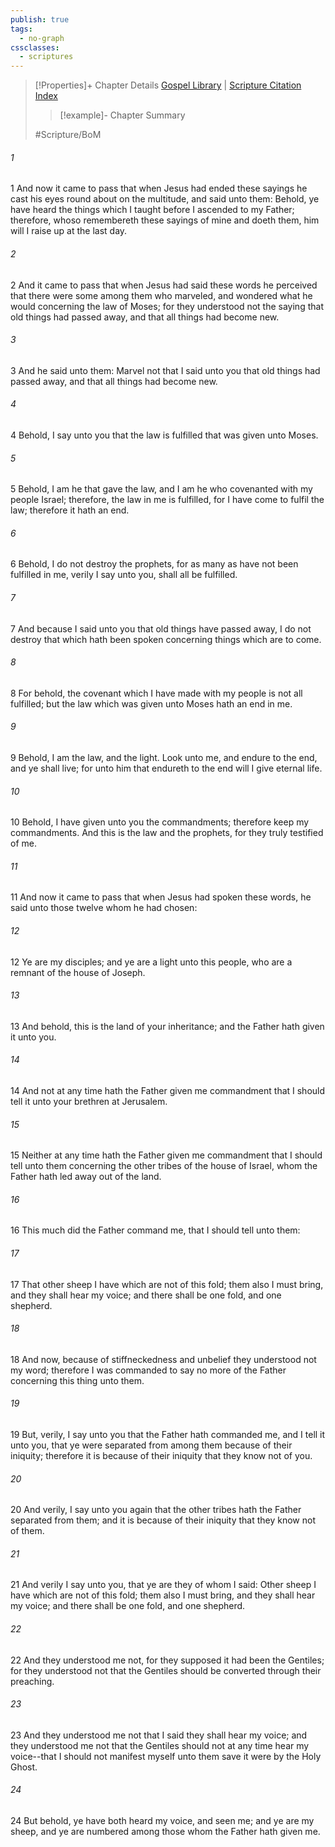 ```yaml
---
publish: true
tags:
  - no-graph
cssclasses:
  - scriptures
---
```

>[!Properties]+ Chapter Details
>[Gospel Library](https://churchofjesuschrist.org/study/scriptures/bofm/3-ne/15?lang=eng)    |    [Scripture Citation Index](https://scriptures.byu.edu/#0d70f::c0d70f)
>>[!example]- Chapter Summary
>> 
> 
>
>#Scripture/BoM
###### 1
1 And now it came to pass that when Jesus had ended these sayings he cast his eyes round about on the multitude, and said unto them: Behold, ye have heard the things which I taught before I ascended to my Father; therefore, whoso remembereth these sayings of mine and doeth them, him will I raise up at the last day.
###### 2
2 And it came to pass that when Jesus had said these words he perceived that there were some among them who marveled, and wondered what he would concerning the law of Moses; for they understood not the saying that old things had passed away, and that all things had become new.
###### 3
3 And he said unto them: Marvel not that I said unto you that old things had passed away, and that all things had become new.
###### 4
4 Behold, I say unto you that the law is fulfilled that was given unto Moses.
###### 5
5 Behold, I am he that gave the law, and I am he who covenanted with my people Israel; therefore, the law in me is fulfilled, for I have come to fulfil the law; therefore it hath an end.
###### 6
6 Behold, I do not destroy the prophets, for as many as have not been fulfilled in me, verily I say unto you, shall all be fulfilled.
###### 7
7 And because I said unto you that old things have passed away, I do not destroy that which hath been spoken concerning things which are to come.
###### 8
8 For behold, the covenant which I have made with my people is not all fulfilled; but the law which was given unto Moses hath an end in me.
###### 9
9 Behold, I am the law, and the light. Look unto me, and endure to the end, and ye shall live; for unto him that endureth to the end will I give eternal life.
###### 10
10 Behold, I have given unto you the commandments; therefore keep my commandments. And this is the law and the prophets, for they truly testified of me.
###### 11
11 And now it came to pass that when Jesus had spoken these words, he said unto those twelve whom he had chosen:
###### 12
12 Ye are my disciples; and ye are a light unto this people, who are a remnant of the house of Joseph.
###### 13
13 And behold, this is the land of your inheritance; and the Father hath given it unto you.
###### 14
14 And not at any time hath the Father given me commandment that I should tell it unto your brethren at Jerusalem.
###### 15
15 Neither at any time hath the Father given me commandment that I should tell unto them concerning the other tribes of the house of Israel, whom the Father hath led away out of the land.
###### 16
16 This much did the Father command me, that I should tell unto them:
###### 17
17 That other sheep I have which are not of this fold; them also I must bring, and they shall hear my voice; and there shall be one fold, and one shepherd.
###### 18
18 And now, because of stiffneckedness and unbelief they understood not my word; therefore I was commanded to say no more of the Father concerning this thing unto them.
###### 19
19 But, verily, I say unto you that the Father hath commanded me, and I tell it unto you, that ye were separated from among them because of their iniquity; therefore it is because of their iniquity that they know not of you.
###### 20
20 And verily, I say unto you again that the other tribes hath the Father separated from them; and it is because of their iniquity that they know not of them.
###### 21
21 And verily I say unto you, that ye are they of whom I said: Other sheep I have which are not of this fold; them also I must bring, and they shall hear my voice; and there shall be one fold, and one shepherd.
###### 22
22 And they understood me not, for they supposed it had been the Gentiles; for they understood not that the Gentiles should be converted through their preaching.
###### 23
23 And they understood me not that I said they shall hear my voice; and they understood me not that the Gentiles should not at any time hear my voice--that I should not manifest myself unto them save it were by the Holy Ghost.
###### 24
24 But behold, ye have both heard my voice, and seen me; and ye are my sheep, and ye are numbered among those whom the Father hath given me.
